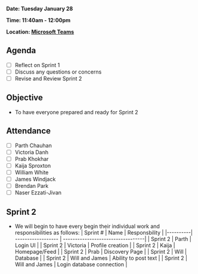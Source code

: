 **Date: Tuesday January 28**

**Time: 11:40am - 12:00pm**

**Location: [Microsoft Teams](https://teams.microsoft.com/l/meetup-join/19%3ameeting_Y2IzYzY5ZjEtZjY3OS00NTc0LWIyYTUtZmVhOWM3NGJjN2Vl%40thread.v2/0?context=%7b%22Tid%22%3a%2276ae1115-1efc-4af2-a536-e2b2443af1a0%22%2c%22Oid%22%3a%227e74cc74-a733-484e-bc53-9dc429bcca3f%22%7d)**

## Agenda 
- [ ] Reflect on Sprint 1
- [ ] Discuss any questions or concerns
- [ ] Revise and Review Sprint 2

## Objective 
- To have everyone prepared and ready for Sprint 2

## Attendance
- [ ] Parth Chauhan
- [ ] Victoria Danh
- [ ] Prab Khokhar
- [ ] Kaija Sproxton
- [ ] William White
- [ ] James Windjack
- [ ] Brendan Park
- [ ] Naser Ezzati-Jivan

## Sprint 2
- We will begin to have every begin their individual work and responsibilities as follows:
| Sprint # | Name               | Responsbility                     |
|----------| ------------------ | ----------------------------------|
| Sprint 2 | Parth              | Login UI                          |
| Sprint 2 | Victoria           | Profile creation                  |
| Sprint 2 | Kaija              | Homepage/Feed                     |
| Sprint 2 | Prab               | Discovery Page                    |
| Sprint 2 | Will               | Database                          |
| Sprint 2 | Will and James     | Ability to post text              |
| Sprint 2 | Will and James     | Login database connection         |
